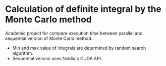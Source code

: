 # Calculation of definite integral by the Monte Carlo method

Academic project for compare execution time between parallel and sequential version of Monte Carlo method.

- Min and max value of integrals are determined by random search algorithm.
- Sequential version uses Nvidia's CUDA API.
